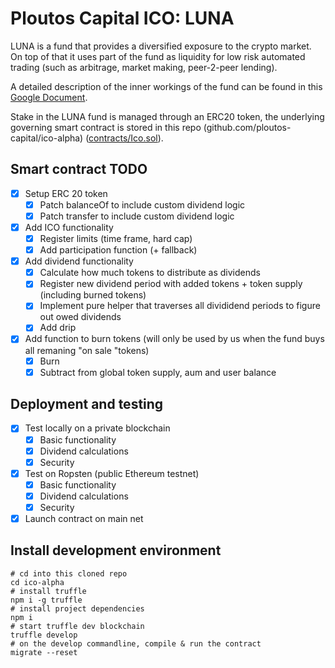 # Ploutos Capital ICO: LUNA

LUNA is a fund that provides a diversified exposure to the crypto market. On top of that it uses part of the fund as liquidity for low risk automated trading (such as arbitrage, market making, peer-2-peer lending).

A detailed description of the inner workings of the fund can be found in this [Google Document](https://docs.google.com/document/d/1jeSXiOAseB7f980nNuey3_1b7SlJq0UknJzW--qYJWA/edit?usp=sharing).

Stake in the LUNA fund is managed through an ERC20 token, the underlying governing smart contract is stored in this repo (github.com/ploutos-capital/ico-alpha) ([contracts/Ico.sol](https://github.com/ploutos-capital/ico-alpha/blob/master/contracts/Ico.sol)).

## Smart contract TODO

- [x] Setup ERC 20 token
  - [x] Patch balanceOf to include custom dividend logic
  - [x] Patch transfer to include custom dividend logic
- [x] Add ICO functionality
  - [x] Register limits (time frame, hard cap)
  - [x] Add participation function (+ fallback)
- [x] Add dividend functionality
  - [x] Calculate how much tokens to distribute as dividends
  - [x] Register new dividend period with added tokens + token supply (including burned tokens)
  - [x] Implement pure helper that traverses all divididend periods to figure out owed dividends
  - [x] Add drip
- [x] Add function to burn tokens (will only be used by us when the fund buys all remaning "on sale "tokens)
  - [x] Burn
  - [x] Subtract from global token supply, aum and user balance

## Deployment and testing

- [x] Test locally on a private blockchain
  - [x] Basic functionality
  - [x] Dividend calculations
  - [x] Security
- [x] Test on Ropsten (public Ethereum testnet)
  - [x] Basic functionality
  - [x] Dividend calculations
  - [x] Security
- [X] Launch contract on main net

## Install development environment

    # cd into this cloned repo
    cd ico-alpha
    # install truffle
    npm i -g truffle
    # install project dependencies
    npm i
    # start truffle dev blockchain
    truffle develop
    # on the develop commandline, compile & run the contract
    migrate --reset

